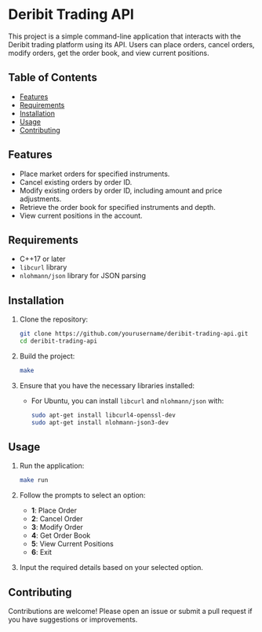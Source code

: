 # Deribit Trading API

This project is a simple command-line application that interacts with the Deribit trading platform using its API. Users can place orders, cancel orders, modify orders, get the order book, and view current positions.

## Table of Contents

- [Features](#features)
- [Requirements](#requirements)
- [Installation](#installation)
- [Usage](#usage)
- [Contributing](#contributing)

## Features

- Place market orders for specified instruments.
- Cancel existing orders by order ID.
- Modify existing orders by order ID, including amount and price adjustments.
- Retrieve the order book for specified instruments and depth.
- View current positions in the account.

## Requirements

- C++17 or later
- `libcurl` library
- `nlohmann/json` library for JSON parsing

## Installation

1. Clone the repository:
   ```bash
   git clone https://github.com/yourusername/deribit-trading-api.git
   cd deribit-trading-api
   ```

2. Build the project:
   ```bash
   make
   ```

3. Ensure that you have the necessary libraries installed:
   - For Ubuntu, you can install `libcurl` and `nlohmann/json` with:
     ```bash
     sudo apt-get install libcurl4-openssl-dev
     sudo apt-get install nlohmann-json3-dev
     ```

## Usage

1. Run the application:
   ```bash
   make run
   ```

2. Follow the prompts to select an option:
   - **1**: Place Order
   - **2**: Cancel Order
   - **3**: Modify Order
   - **4**: Get Order Book
   - **5**: View Current Positions
   - **6**: Exit

3. Input the required details based on your selected option.

## Contributing

Contributions are welcome! Please open an issue or submit a pull request if you have suggestions or improvements.

